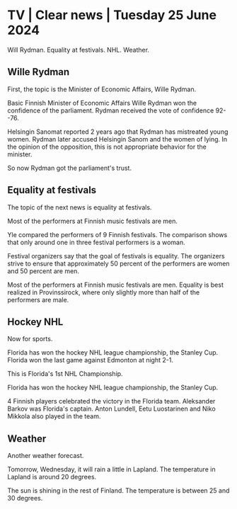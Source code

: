 # TV \| Clear news \| Tuesday 25 June 2024

Will Rydman. Equality at festivals. NHL. Weather.

## Wille Rydman

First, the topic is the Minister of Economic Affairs, Wille Rydman.

Basic Finnish Minister of Economic Affairs Wille Rydman won the confidence of the parliament. Rydman received the vote of confidence 92--76.

Helsingin Sanomat reported 2 years ago that Rydman has mistreated young women. Rydman later accused Helsingin Sanom and the women of lying. In the opinion of the opposition, this is not appropriate behavior for the minister.

So now Rydman got the parliament's trust.

## Equality at festivals

The topic of the next news is equality at festivals.

Most of the performers at Finnish music festivals are men.

Yle compared the performers of 9 Finnish festivals. The comparison shows that only around one in three festival performers is a woman.

Festival organizers say that the goal of festivals is equality. The organizers strive to ensure that approximately 50 percent of the performers are women and 50 percent are men.

Most of the performers at Finnish music festivals are men. Equality is best realized in Provinssirock, where only slightly more than half of the performers are male.

## Hockey NHL

Now for sports.

Florida has won the hockey NHL league championship, the Stanley Cup. Florida won the last game against Edmonton at night 2-1.

This is Florida's 1st NHL Championship.

Florida has won the hockey NHL league championship, the Stanley Cup.

4 Finnish players celebrated the victory in the Florida team. Aleksander Barkov was Florida's captain. Anton Lundell, Eetu Luostarinen and Niko Mikkola also played in the team.

## Weather

Another weather forecast.

Tomorrow, Wednesday, it will rain a little in Lapland. The temperature in Lapland is around 20 degrees.

The sun is shining in the rest of Finland. The temperature is between 25 and 30 degrees.

